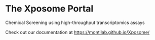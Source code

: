 # The Xposome Portal

Chemical Screening using high-throughput transcriptomics assays

Check out our documentation at https://montilab.github.io/Xposome/
